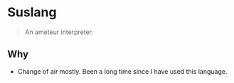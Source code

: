 # Suslang

> An ameteur interpreter.

## Why

- Change of air mostly. Been a long time since I have used this language.
